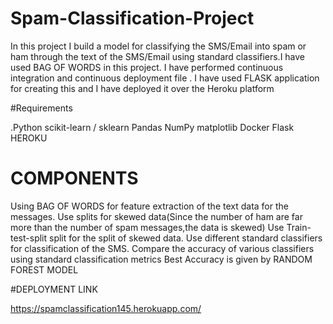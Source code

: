 # Spam-Classification-Project

In this project I build a model for classifying the SMS/Email into spam or ham through the text of the SMS/Email using standard classifiers.I have used BAG OF WORDS in this project.  I have performed continuous integration and continuous deployment file . I have used FLASK application for  creating this  and I have deployed it over the Heroku platform




#Requirements

.Python
scikit-learn / sklearn
Pandas
NumPy
matplotlib
Docker
Flask
HEROKU


# COMPONENTS

Using BAG OF WORDS  for feature extraction of the text data for the messages.
Use splits for skewed data(Since the number of ham are far more than the number of spam messages,the data is skewed)
Use Train-test-split split for the split of skewed data.
Use different standard classifiers for classification of the SMS.
Compare the accuracy of various classifiers using standard classification metrics
Best Accuracy is given by RANDOM FOREST MODEL



#DEPLOYMENT LINK

https://spamclassification145.herokuapp.com/
